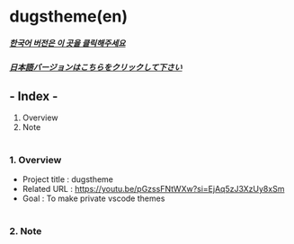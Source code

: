# dugstheme(en)

##### [한국어 버전은 이 곳을 클릭해주세요](README.md)

##### [日本語バージョンはこちらをクリックして下さい](README_JP.md)

## - Index -

1. Overview
2. Note
   </br>
   </br>

### 1. Overview

- Project title : dugstheme
- Related URL : https://youtu.be/pGzssFNtWXw?si=EjAq5zJ3XzUy8xSm
- Goal : To make private vscode themes
  </br>
  </br>

### 2. Note
